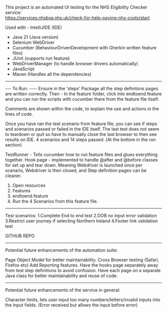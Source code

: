

This project is an automated UI testing for the NHS Eligibility  Checker service:  
https://services.nhsbsa.nhs.uk/check-for-help-paying-nhs-costs/start

Used with -
IntelliJIDE (IDE)
- Java 21 (Java version)
- Selenium WebDriver 
- Cucumber (BehaviourDrivenDevelopment with Gherkin written feature files)
- JUnit (supports run feature)
- WebDriverManager (to handle browser drivers automatically)
- JavaScript 
- Maven (Handles all the dependencies)

---------------------

--- To Run: ----
Ensure in the 'steps' Package all the step definitons pages are written correctly.
Then - In the feature folder, click into endtoend.feature and you can run the scripts with cucumber there from the feature file itself. 

Comments are shown within the code, to explain the use and actions in the lines of code.

Once you have ran the test scenario from feature file, you can see if steps and scenarios passed or failed in the IDE itself. The last test does not seem to teardown or quit so have to manually close the last browser to then see results on IDE. 4 scenarios and 14 steps passed. (At the bottom in the run section)

TestRunner - Tells cucumber how to run feature files and glues everything together.
Hook page - implemented to handle @after and @before classes for set up and tear down. Meaning Webdriver is launched once per scenario, Webdriver is then closed, and Step definition pages can be cleaner.

1. Open resources
2. Features 
3. endtoend.feature
4. Run the 4 Scenarios from this feature file.

----------------------

Test scenarios:
1.Complete End to end test
2.DOB no input error validation
3.Restrict user journey if selecting Northern Ireland
4.Footer link validation test

GITHUB REPO


------------------------

Potential future enhancements of the automation suite:

Page Object Model for better maintainability. 
Cross Browser testing (Safari, Firefox etc)
Add Reporting features.
Have the hooks page separately away from test step definitions to avoid confusion.
Have each page on a separate Java class for better maintainability and reuse of code.

-------------------------

Potential future enhancements of the service in general:

Character limits, lets user input too many numbers/letters/invalid inputs into the input fields. (Error received but allows the input before error)


